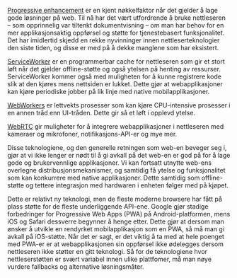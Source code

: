 [Progressive enhancement](https://radar.bekk.no/tech2017/frontend-og-mobil/progressive-enhancement) er en kjent nøkkelfaktor når det gjelder å lage gode løsninger på web. Til nå har det vært utfordrende å bruke nettleseren – som opprinnelig var tiltenkt dokumentvisning – om man har behov for en mer applikasjonsaktig oppførsel og støtte for tjenestebasert funksjonalitet. Det har imidlertid skjedd en rekke nyvinninger innen nettleserteknologier den siste tiden, og disse er med på å dekke manglene som har eksistert.

[ServiceWorker](https://developer.mozilla.org/en-US/docs/Web/API/Service_Worker_API) er en programmerbar cache for nettleseren som gir et stort løft når det gjelder offline-støtte og også ytelsen på henting av ressurser. ServiceWorker kommer også med muligheten for å kunne registrere kode slik at den kjøres mens nettsiden er lukket. Dette gjør at webapplikasjoner kan kjøre periodiske jobber på lik linje med native mobilapplikasjoner.

[WebWorkers](https://developer.mozilla.org/en-US/docs/Web/API/Web_Workers_API/Using_web_workers) er lettvekts prosesser som kan kjøre CPU-intensive prosesser i en annen tråd enn UI-tråden. Dette gir så et løft i opplevd ytelse. 

[WebRTC](https://developer.mozilla.org/en-US/docs/Web/API/WebRTC_API) gir muligheter for å integrere webapplikasjoner i nettleseren med kameraer og mikrofoner, notifikasjons-API-er og mye mer.

Disse teknologiene, og den generelle retningen som web-en beveger seg i, gjør at vi ikke lenger er nødt til å gi avkall på det web-en er god på for å lage gode og brukervennlige applikasjoner. Vi kan fortsatt utnytte web-ens overlegne distribusjonsmekanismer, og samtidig få ytelse og funksjonalitet som kan konkurrere med native applikasjoner. Dette samtidig som offline-støtte og tettere integrasjon med hardwaren i enheten følger med på kjøpet.

Dette er relativt ny teknologi, men de fleste moderne browsere har fått på plass støtte for de fleste underliggende API-ene. Google gjør stadige forbedringer for Progressive Web Apps (PWA) på Android-platformen, mens iOS og Safari dessverre begynner å henge etter. Dette gjør at dersom man ønsker å utvikle en rendyrket mobilapplikasjon som en PWA, så må man gi avkall på  iOS-støtte. Når det er sagt, er det viktig å ta med at hele poenget med PWA-er er at webapplikasjonen sin oppførsel ikke ødelegges dersom nettleseren ikke støtter en gitt teknologi. Så for de teknologiene hvor nettleserstøtten er svært variabel innen ulike plattfomer, må man nøye vurdere fallbacks og alternative løsningsmåter. 